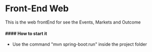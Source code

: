 # Front-End Web

This is the web frontEnd for see the Events, Markets and Outcome 

#### #### How to start it
* Use the command "mvn spring-boot:run" inside the project folder